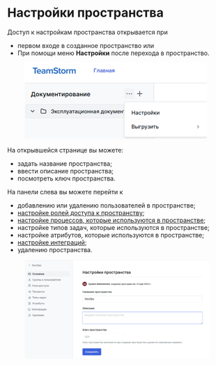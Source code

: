 # Настройки пространства

Доступ к настройкам пространства открывается при

* первом входе в созданное пространство или
* При помощи меню **Настройки**  после перехода в пространство.

<figure><img src="../../../../.gitbook/assets/изображение (1) (1) (1) (1) (1) (1).png" alt=""><figcaption></figcaption></figure>

На открывшейся странице вы можете:

* задать название пространства;
* ввести описание пространства;
* посмотреть ключ пространства.

На панели слева вы можете перейти к

* добавлению или удалению пользователей в пространстве;
* [настройке ролей доступа к пространству](./#dobavlenie-i-nastroika-roli);
* [настройке процессов, которые используются в пространстве](./#nastroika-rabochikh-processov);
* настройке типов задач, которые используются в пространстве;
* настройке атрибутов, которые используются в пространстве;
* [настройке интеграций](./#nastroika-integracii-s-gitlab);
* удалению пространства.

<figure><img src="../../../../.gitbook/assets/изображение (2) (1) (1) (1) (1).png" alt=""><figcaption></figcaption></figure>

